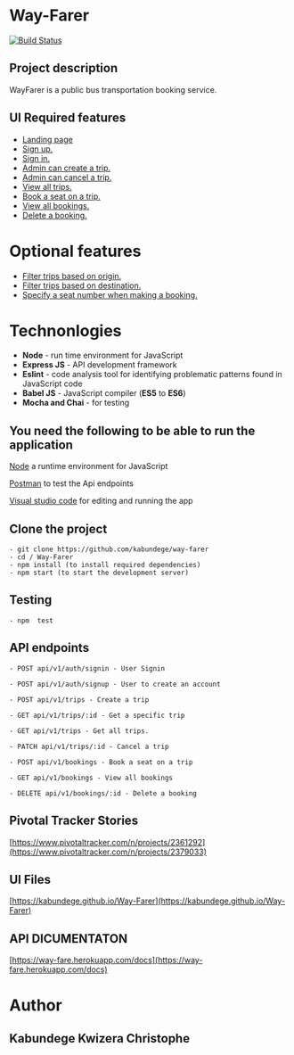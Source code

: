 # **Way-Farer**
[![Build Status](https://travis-ci.org/kabundege/way-farer.svg?branch=develop)](https://travis-ci.org/kabundege/way-farer)


## **Project description**

WayFarer is a public bus transportation booking service.

## **UI Required features**

- [Landing page](https://kabundege.github.io/way-farer/)
- [Sign up.](https://kabundege.github.io/way-farer/UI/html/signup.html)
- [Sign in.](https://kabundege.github.io/way-farer/UI/html/signin.html)
- [Admin can create a trip.](https://kabundege.github.io/way-farer/UI/html/adminHome.html)
- [Admin can cancel a trip.](https://kabundege.github.io/way-farer/UI/html/trips.html)
- [View all trips.](https://kabundege.github.io/way-farer/UI/html/trips.html)
- [Book a seat on a trip.](https://kabundege.github.io/way-farer/UI/html/usertrips.html)
- [View all bookings.](https://kabundege.github.io/way-farer/UI/html/bookings.html)
- [Delete a booking.](https://kabundege.github.io/way-farer/UI/html/bookings.html)

# **Optional features**

- [Filter trips based on origin.](https://kabundege.github.io/way-farer/)
- [Filter trips based on destination.](https://kabundege.github.io/way-farer/l)
- [Specify a seat number when making a booking.](https://kabundege.github.io/way-farer/)

# **Technonlogies**

- **Node** - run time environment for JavaScript
- **Express JS** - API development framework
- **Eslint** - code analysis tool for identifying problematic patterns found in JavaScript code
- **Babel JS** - JavaScript compiler (**ES5** to **ES6**)
- **Mocha and Chai** - for testing

## **You need the following to be able to run the application**

[Node](https://nodejs.org/en/download/) a runtime environment for JavaScript

[Postman](https://www.getpostman.com/downloads/) to test the Api endpoints

[Visual studio code](https://code.visualstudio.com/download) for editing and running the app

## **Clone the project**

    - git clone https://github.com/kabundege/way-farer
    - cd / Way-Farer
    - npm install (to install required dependencies)
    - npm start (to start the development server)

## **Testing**

    - npm  test

## **API endpoints**
`- POST api/v1/auth/signin - User Signin`

`- POST api/v1/auth/signup - User to create an account`

`- POST api/v1/trips - Create a trip`

`- GET api/v1/trips/:id - Get a specific trip`

`- GET api/v1/trips - Get all trips.`

`- PATCH api/v1/trips/:id - Cancel a trip`

`- POST api/v1/bookings - Book a seat on a trip`

`- GET api/v1/bookings - View all bookings`

`- DELETE api/v1/bookings/:id - Delete a booking`

## **Pivotal Tracker Stories**

[https://www.pivotaltracker.com/n/projects/2361292](https://www.pivotaltracker.com/n/projects/2379033)

## **UI Files**

[https://kabundege.github.io/Way-Farer](https://kabundege.github.io/Way-Farer)

## **API DICUMENTATON**

[https://way-fare.herokuapp.com/docs](https://way-fare.herokuapp.com/docs)

# **Author**

## **Kabundege Kwizera Christophe**
